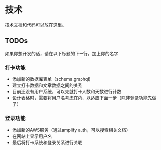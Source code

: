 # 技术

技术文档和代码可以放在这里。

## TODOs
如果你想开发的话，请在以下标题的下一行，加上你的名字

### 打卡功能

- 添加新的数据库表单（schema.graphql)
- 建立打卡数据和文章数据之间的关系
- 目前还没有用户系统，可以先就打卡人数和天数进行计数
- 设计表格时，需要将用户名考虑在内，以适应下面一步（除非登录功能先做了）

### 登录功能
- 添加新的AWS服务（通过amplify auth，可以搜索相关文档）
- 在网站上显示用户名
- 最后将打卡系统和登录关系进行关联